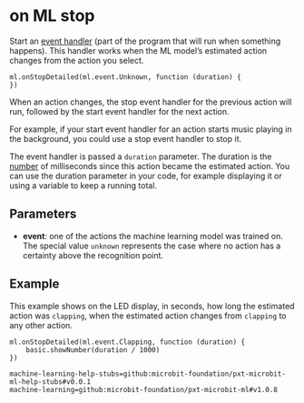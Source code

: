 # on ML stop

Start an [event handler](/reference/event-handler) (part of the program that will run when something happens). This handler works when the ML model’s estimated action changes from the action you select.

```sig
ml.onStopDetailed(ml.event.Unknown, function (duration) {
})
```

When an action changes, the stop event handler for the previous action will run, followed by the start event handler for the next action.

For example, if your start event handler for an action starts music playing in the background, you could use a stop event handler to stop it.

The event handler is passed a `duration` parameter. The duration is the [number](/types/number) of milliseconds since this action became the estimated action. You can use the duration parameter in your code, for example displaying it or using a variable to keep a running total.

## Parameters

- **event**: one of the actions the machine learning model was trained on. The special value `unknown` represents the case where no action has a certainty above the recognition point.

## Example

This example shows on the LED display, in seconds, how long the estimated action was `clapping`, when the estimated action changes from `clapping` to any other action.

```blocks
ml.onStopDetailed(ml.event.Clapping, function (duration) {
    basic.showNumber(duration / 1000)
})
```

```package
machine-learning-help-stubs=github:microbit-foundation/pxt-microbit-ml-help-stubs#v0.0.1
machine-learning=github:microbit-foundation/pxt-microbit-ml#v1.0.8
```
